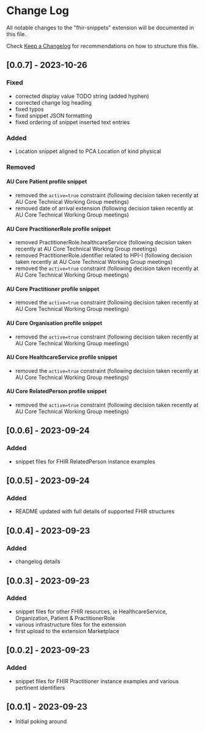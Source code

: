 # Change Log

All notable changes to the "fhir-snippets" extension will be documented in this file.

Check [Keep a Changelog](http://keepachangelog.com/) for recommendations on how to structure this file.

## [0.0.7] - 2023-10-26

### Fixed

- corrected display value TODO string (added hyphen)
- corrected change log heading
- fixed typos
- fixed snippet JSON formatting
- fixed ordering of snippet inserted text entries

### Added

- Location snippet aligned to PCA Location of kind physical

### Removed

#### AU Core Patient profile snippet

- removed the `active=true` constraint (following decision taken recently at AU Core Technical Working Group meetings)
- removed date of arrival extension (following decision taken recently at AU Core Technical Working Group meetings)

#### AU Core PractitionerRole profile snippet
- removed PractitionerRole.healthcareService (following decision taken recently at AU Core Technical Working Group meetings)
- removed PractitionerRole.identifier related to HPI-I (following decision taken recently at AU Core Technical Working Group meetings)
- removed the `active=true` constraint (following decision taken recently at AU Core Technical Working Group meetings)

#### AU Core Practitioner profile snippet
- removed the `active=true` constraint (following decision taken recently at AU Core Technical Working Group meetings)

#### AU Core Organisation profile snippet
- removed the `active=true` constraint (following decision taken recently at AU Core Technical Working Group meetings)

#### AU Core HealthcareService profile snippet
- removed the `active=true` constraint (following decision taken recently at AU Core Technical Working Group meetings)

#### AU Core RelatedPerson profile snippet
- removed the `active=true` constraint (following decision taken recently at AU Core Technical Working Group meetings)

## [0.0.6] - 2023-09-24

### Added

- snippet files for FHIR RelatedPerson instance examples

## [0.0.5] - 2023-09-24

### Added

- README updated with full details of supported FHIR structures

## [0.0.4] - 2023-09-23

### Added

- changelog details

## [0.0.3] - 2023-09-23

### Added

- snippet files for other FHIR resources, ie HealthcareService, Organization, Patient & PractitionerRole
- various infrastructure files for the extension
- first upload to the extension Marketplace

## [0.0.2] - 2023-09-23

### Added

- snippet files for FHIR Practitioner instance examples and various pertinent identifiers

## [0.0.1] - 2023-09-23

- Initial poking around